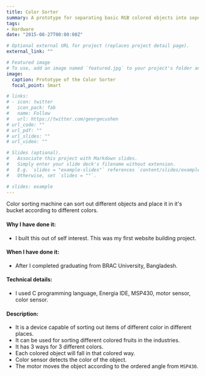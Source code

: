 ```yaml
---
title: Color Sorter
summary: A prototype for separating basic RGB colored objects into seperate buckets.
tags:
- Hardware
date: "2015-08-27T00:00:00Z"

# Optional external URL for project (replaces project detail page).
external_link: ""

# Featured image
# To use, add an image named `featured.jpg` to your project's folder and keep this below section for caption. However, caption is optional. 
image:
  caption: Prototype of the Color Sorter
  focal_point: Smart

# links:
# - icon: twitter
#   icon_pack: fab
#   name: Follow
#   url: https://twitter.com/georgecushen
# url_code: ""
# url_pdf: ""
# url_slides: ""
# url_video: ""

# Slides (optional).
#   Associate this project with Markdown slides.
#   Simply enter your slide deck's filename without extension.
#   E.g. `slides = "example-slides"` references `content/slides/example-slides.md`.
#   Otherwise, set `slides = ""`.

# slides: example
---
```


Color sorting machine can sort out different objects and place it in it's bucket according to different colors. 

#### Why I have done it:
- I built this out of self interest. This was my first website building project.

#### When I have done it: 
- After I completed graduating from BRAC University, Bangladesh.

#### Technical details: 
- I used C programming language, Energia IDE, MSP430, motor sensor, color sensor.

#### Description:
- It is a device capable of sorting out items of different color in different places.
- It can be used for sorting different colored fruits in the industries.
- It has 3 ways for 3 different colors.
- Each colored object will fall in that colored way.
- Color sensor detects the color of the object.
- The motor moves the object according to the ordered angle from `MSP430`.